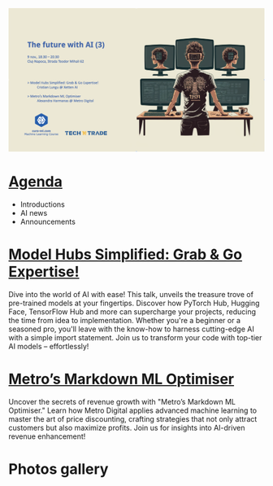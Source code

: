 ![poster.png](session_3_poster.png)

# [Agenda](agenda.pdf)

* Introductions
* AI news
* Announcements

# [Model Hubs Simplified: Grab & Go Expertise!]()
Dive into the world of AI with ease! This talk, unveils the treasure trove of pre-trained models at your fingertips. Discover how PyTorch Hub, Hugging Face, TensorFlow Hub and more can supercharge your projects, reducing the time from idea to implementation. Whether you're a beginner or a seasoned pro, you'll leave with the know-how to harness cutting-edge AI with a simple import statement. Join us to transform your code with top-tier AI models – effortlessly!


# [Metro’s Markdown ML Optimiser]()
Uncover the secrets of revenue growth with "Metro’s Markdown ML Optimiser." Learn how Metro Digital applies advanced machine learning to master the art of price discounting, crafting strategies that not only attract customers but also maximize profits. Join us for insights into AI-driven revenue enhancement!

# Photos gallery



